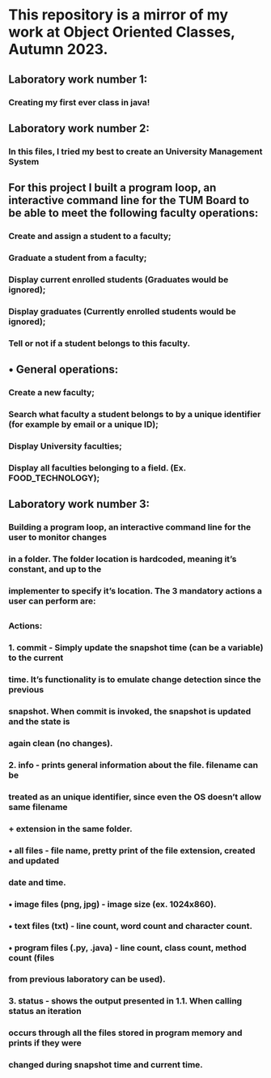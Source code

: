 # This repository is a mirror of my work at Object Oriented Classes, Autumn 2023.


## Laboratory work number 1:

### Creating my first ever class in java!

 
## Laboratory work number 2:
### In this files, I tried my best to create an University Management System

## For this project I built a program loop, an interactive command line for the TUM Board to be able to meet the following faculty operations:

### Create and assign a student to a faculty; 
### Graduate a student from a faculty;
### Display current enrolled students (Graduates would be ignored);
### Display graduates (Currently enrolled students would be ignored);
### Tell or not if a student belongs to this faculty. 
## • General operations:
### Create a new faculty;
### Search what faculty a student belongs to by a unique identifier (for example by email or a unique ID);
### Display University faculties;
### Display all faculties belonging to a field. (Ex. FOOD_TECHNOLOGY);



## Laboratory work number 3:

### Building a program loop, an interactive command line for the user to monitor changes
### in a folder. The folder location is hardcoded, meaning it’s constant, and up to the
### implementer to specify it’s location. The 3 mandatory actions a user can perform are:
##
###
### Actions:
###   1. commit - Simply update the snapshot time (can be a variable) to the current
###     time. It’s functionality is to emulate change detection since the previous
###     snapshot. When commit is invoked, the snapshot is updated and the state is
###     again clean (no changes).
###   2. info <filename> - prints general information about the file. filename can be
###    treated as an unique identifier, since even the OS doesn’t allow same filename
###    + extension in the same folder.
###     • all files - file name, pretty print of the file extension, created and updated
###     date and time.
###    • image files (png, jpg) - image size (ex. 1024x860).
###    • text files (txt) - line count, word count and character count.
###    • program files (.py, .java) - line count, class count, method count (files
###    from previous laboratory can be used).
###  3. status - shows the output presented in 1.1. When calling status an iteration
###    occurs through all the files stored in program memory and prints if they were
###    changed during snapshot time and current time.
